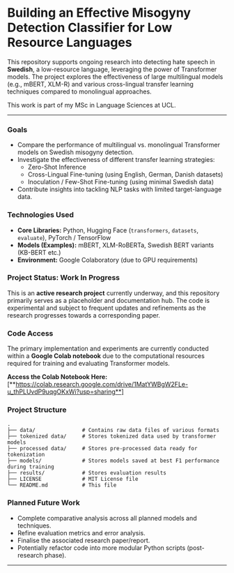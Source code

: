 # Building an Effective Misogyny Detection Classifier for Low Resource Languages

This repository supports ongoing research into detecting hate speech in **Swedish**, a low-resource language, leveraging the power of Transformer models. The project explores the effectiveness of large multilingual models (e.g., mBERT, XLM-R) and various cross-lingual transfer learning techniques compared to monolingual approaches.

This work is part of my MSc in Language Sciences at UCL.

---

### Goals

*   Compare the performance of multilingual vs. monolingual Transformer models on Swedish misogyny detection.
*   Investigate the effectiveness of different transfer learning strategies:
    *   Zero-Shot Inference
    *   Cross-Lingual Fine-tuning (using English, German, Danish datasets)
    *   Inoculation / Few-Shot Fine-tuning (using minimal Swedish data)
*   Contribute insights into tackling NLP tasks with limited target-language data.

### Technologies Used

*   **Core Libraries:** Python, Hugging Face (`transformers`, `datasets`, `evaluate`), PyTorch / TensorFlow
*   **Models (Examples):** mBERT, XLM-RoBERTa, Swedish BERT variants (KB-BERT etc.)
*   **Environment:** Google Colaboratory (due to GPU requirements)

### Project Status: Work In Progress

This is an **active research project** currently underway, and this repository primarily serves as a placeholder and documentation hub. The code is experimental and subject to frequent updates and refinements as the research progresses towards a corresponding paper.

### Code Access

The primary implementation and experiments are currently conducted within a **Google Colab notebook** due to the computational resources required for training and evaluating Transformer models.

**Access the Colab Notebook Here:** [**https://colab.research.google.com/drive/1MatYWBgW2FLe-u_thPLUvdP9uqgOKxWi?usp=sharing**]

### Project Structure

```
.
├── data/               # Contains raw data files of various formats 
├── tokenized data/     # Stores tokenized data used by transformer models
├── processed data/     # Stores pre-processed data ready for tokenization
├── models/             # Stores models saved at best F1 performance during training
├── results/            # Stores evaluation results
├── LICENSE             # MIT License file
└── README.md           # This file
```

### Planned Future Work 

*   Complete comparative analysis across all planned models and techniques.
*   Refine evaluation metrics and error analysis.
*   Finalise the associated research paper/report.
*   Potentially refactor code into more modular Python scripts (post-research phase).

---
